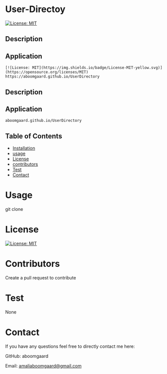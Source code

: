 # User-Directoy
[![License: MIT](https://img.shields.io/badge/License-MIT-yellow.svg)](https://opensource.org/licenses/MIT)
    
  ## Description 
    

  ## Application
    [![License: MIT](https://img.shields.io/badge/License-MIT-yellow.svg)](https://opensource.org/licenses/MIT)
    https://aboomgaard.github.io/UserDirectory
    
  ## Description 
    

  ## Application
    aboomgaard.github.io/UserDirectory
    
  ## Table of Contents 

  * [Installation](#installation)
  * [usage](#usage)
  * [License](#license)
  * [contributors](#contributors)
  * [Test](#test)
  * [Contact](#contact)
 
  # Usage
  git clone

  # License
  [![License: MIT](https://img.shields.io/badge/License-MIT-yellow.svg)](https://opensource.org/licenses/MIT)
  
  # Contributors
  Create a pull request to contribute

  # Test
  None
  
  # Contact
  If you have any questions feel free to directly contact me here:
   
   GitHub:
   aboomgaard

   Email:
   amaliaboomgaard@gmail.com
